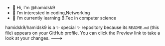 - 👋 Hi, I’m @hamidsk9
- 👀 I’m interested in coding,Networking
- 🌱 I’m currently learning B.Tec in computer science

hamidsk9/hamidsk9 is a ✨ special ✨ repository because its `README.md` (this file) appears on your GitHub profile.
You can click the Preview link to take a look at your changes.
--->
